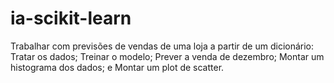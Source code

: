 # ia-scikit-learn
 Trabalhar com previsões de vendas de uma loja a partir de um dicionário: Tratar os dados; Treinar o modelo; Prever a venda de dezembro; Montar um histograma dos dados; e Montar um plot de scatter.
